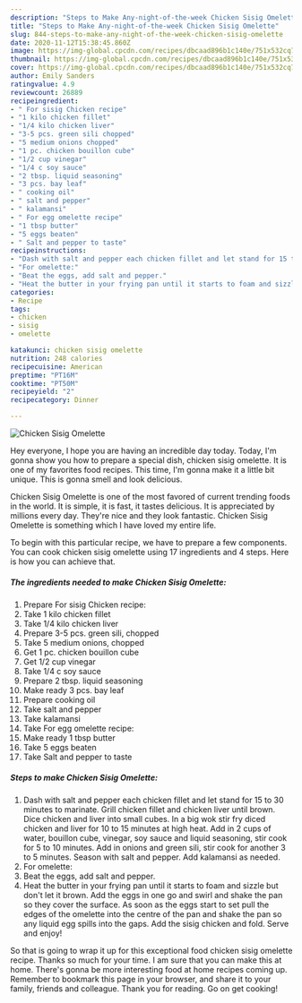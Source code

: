 ```yaml
---
description: "Steps to Make Any-night-of-the-week Chicken Sisig Omelette"
title: "Steps to Make Any-night-of-the-week Chicken Sisig Omelette"
slug: 844-steps-to-make-any-night-of-the-week-chicken-sisig-omelette
date: 2020-11-12T15:38:45.860Z
image: https://img-global.cpcdn.com/recipes/dbcaad896b1c140e/751x532cq70/chicken-sisig-omelette-recipe-main-photo.jpg
thumbnail: https://img-global.cpcdn.com/recipes/dbcaad896b1c140e/751x532cq70/chicken-sisig-omelette-recipe-main-photo.jpg
cover: https://img-global.cpcdn.com/recipes/dbcaad896b1c140e/751x532cq70/chicken-sisig-omelette-recipe-main-photo.jpg
author: Emily Sanders
ratingvalue: 4.9
reviewcount: 26889
recipeingredient:
- " For sisig Chicken recipe"
- "1 kilo chicken fillet"
- "1/4 kilo chicken liver"
- "3-5 pcs. green sili chopped"
- "5 medium onions chopped"
- "1 pc. chicken bouillon cube"
- "1/2 cup vinegar"
- "1/4 c soy sauce"
- "2 tbsp. liquid seasoning"
- "3 pcs. bay leaf"
- " cooking oil"
- " salt and pepper"
- " kalamansi"
- " For egg omelette recipe"
- "1 tbsp butter"
- "5 eggs beaten"
- " Salt and pepper to taste"
recipeinstructions:
- "Dash with salt and pepper each chicken fillet and let stand for 15 to 30 minutes to marinate. Grill chicken fillet and chicken liver until brown. Dice chicken and liver into small cubes. In a big wok stir fry diced chicken and liver for 10 to 15 minutes at high heat. Add in 2 cups of water, bouillon cube, vinegar, soy sauce and liquid seasoning, stir cook for 5 to 10 minutes. Add in onions and green sili, stir cook for another 3 to 5 minutes. Season with salt and pepper. Add kalamansi as needed."
- "For omelette:"
- "Beat the eggs, add salt and pepper."
- "Heat the butter in your frying pan until it starts to foam and sizzle but don&#39;t let it brown. Add the eggs in one go and swirl and shake the pan so they cover the surface. As soon as the eggs start to set pull the edges of the omelette into the centre of the pan and shake the pan so any liquid egg spills into the gaps. Add the sisig chicken and fold. Serve and enjoy!"
categories:
- Recipe
tags:
- chicken
- sisig
- omelette

katakunci: chicken sisig omelette 
nutrition: 248 calories
recipecuisine: American
preptime: "PT16M"
cooktime: "PT50M"
recipeyield: "2"
recipecategory: Dinner

---
```



![Chicken Sisig Omelette](https://img-global.cpcdn.com/recipes/dbcaad896b1c140e/751x532cq70/chicken-sisig-omelette-recipe-main-photo.jpg)

Hey everyone, I hope you are having an incredible day today. Today, I'm gonna show you how to prepare a special dish, chicken sisig omelette. It is one of my favorites food recipes. This time, I'm gonna make it a little bit unique. This is gonna smell and look delicious.



Chicken Sisig Omelette is one of the most favored of current trending foods in the world. It is simple, it is fast, it tastes delicious. It is appreciated by millions every day. They're nice and they look fantastic. Chicken Sisig Omelette is something which I have loved my entire life.


To begin with this particular recipe, we have to prepare a few components. You can cook chicken sisig omelette using 17 ingredients and 4 steps. Here is how you can achieve that.

<!--inarticleads1-->

##### The ingredients needed to make Chicken Sisig Omelette:

1. Prepare  For sisig Chicken recipe:
1. Take 1 kilo chicken fillet
1. Take 1/4 kilo chicken liver
1. Prepare 3-5 pcs. green sili, chopped
1. Take 5 medium onions, chopped
1. Get 1 pc. chicken bouillon cube
1. Get 1/2 cup vinegar
1. Take 1/4 c soy sauce
1. Prepare 2 tbsp. liquid seasoning
1. Make ready 3 pcs. bay leaf
1. Prepare  cooking oil
1. Take  salt and pepper
1. Take  kalamansi
1. Take  For egg omelette recipe:
1. Make ready 1 tbsp butter
1. Take 5 eggs beaten
1. Take  Salt and pepper to taste




<!--inarticleads2-->

##### Steps to make Chicken Sisig Omelette:

1. Dash with salt and pepper each chicken fillet and let stand for 15 to 30 minutes to marinate. Grill chicken fillet and chicken liver until brown. Dice chicken and liver into small cubes. In a big wok stir fry diced chicken and liver for 10 to 15 minutes at high heat. Add in 2 cups of water, bouillon cube, vinegar, soy sauce and liquid seasoning, stir cook for 5 to 10 minutes. Add in onions and green sili, stir cook for another 3 to 5 minutes. Season with salt and pepper. Add kalamansi as needed.
1. For omelette:
1. Beat the eggs, add salt and pepper.
1. Heat the butter in your frying pan until it starts to foam and sizzle but don&#39;t let it brown. Add the eggs in one go and swirl and shake the pan so they cover the surface. As soon as the eggs start to set pull the edges of the omelette into the centre of the pan and shake the pan so any liquid egg spills into the gaps. Add the sisig chicken and fold. Serve and enjoy!




So that is going to wrap it up for this exceptional food chicken sisig omelette recipe. Thanks so much for your time. I am sure that you can make this at home. There's gonna be more interesting food at home recipes coming up. Remember to bookmark this page in your browser, and share it to your family, friends and colleague. Thank you for reading. Go on get cooking!
